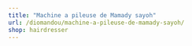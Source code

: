 ```yaml
---
title: "Machine a pileuse de Mamady sayoh"
url: /diomandou/machine-a-pileuse-de-mamady-sayoh/
shop: hairdresser
---
```

